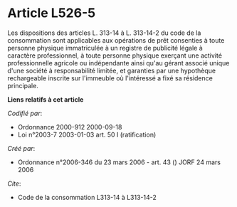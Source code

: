 # Article L526-5

Les dispositions des articles L. 313-14 à L. 313-14-2 du code de la consommation sont applicables aux opérations de prêt
consenties à toute personne physique immatriculée à un registre de publicité légale à caractère professionnel, à toute
personne physique exerçant une activité professionnelle agricole ou indépendante ainsi qu'au gérant associé unique d'une
société à responsabilité limitée, et garanties par une hypothèque rechargeable inscrite sur l'immeuble où l'intéressé a fixé
sa résidence principale.

**Liens relatifs à cet article**

_Codifié par_:

  - Ordonnance 2000-912 2000-09-18
  - Loi n°2003-7 2003-01-03 art. 50 I (ratification)

_Créé par_:

  - Ordonnance n°2006-346 du 23 mars 2006 - art. 43 () JORF 24 mars 2006

_Cite_:

  - Code de la consommation L313-14 à L313-14-2
